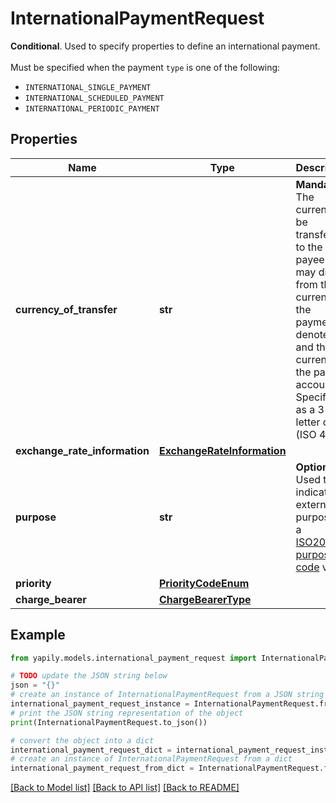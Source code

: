 # InternationalPaymentRequest

__Conditional__. Used to specify properties to define an international payment. <br><br>Must be specified when the payment `type` is one of the following:<ul>     <li><code>INTERNATIONAL_SINGLE_PAYMENT</code></li>     <li><code>INTERNATIONAL_SCHEDULED_PAYMENT</code></li>     <li><code>INTERNATIONAL_PERIODIC_PAYMENT</code></li></ul>

## Properties

Name | Type | Description | Notes
------------ | ------------- | ------------- | -------------
**currency_of_transfer** | **str** | __Mandatory__. The currency to be transferred to the payee. This may differ from the currency the payment is denoted in and the currency of the payer&#39;s account. Specified as a 3-letter code (ISO 4217). | 
**exchange_rate_information** | [**ExchangeRateInformation**](ExchangeRateInformation.md) |  | [optional] 
**purpose** | **str** | __Optional__. Used to indicate the external purpose as a [ISO20022 purpose code](https://www.rba.hr/documents/20182/183267/External+purpose+codes+list/8a28f888-1f83-5e29-d6ed-fce05f428689?version&#x3D;1.1) value. | [optional] 
**priority** | [**PriorityCodeEnum**](PriorityCodeEnum.md) |  | [optional] 
**charge_bearer** | [**ChargeBearerType**](ChargeBearerType.md) |  | [optional] 

## Example

```python
from yapily.models.international_payment_request import InternationalPaymentRequest

# TODO update the JSON string below
json = "{}"
# create an instance of InternationalPaymentRequest from a JSON string
international_payment_request_instance = InternationalPaymentRequest.from_json(json)
# print the JSON string representation of the object
print(InternationalPaymentRequest.to_json())

# convert the object into a dict
international_payment_request_dict = international_payment_request_instance.to_dict()
# create an instance of InternationalPaymentRequest from a dict
international_payment_request_from_dict = InternationalPaymentRequest.from_dict(international_payment_request_dict)
```
[[Back to Model list]](../README.md#documentation-for-models) [[Back to API list]](../README.md#documentation-for-api-endpoints) [[Back to README]](../README.md)


